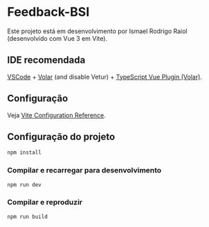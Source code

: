 # Feedback-BSI

Este projeto está em desenvolvimento por Ismael Rodrigo Raiol (desenvolvido com Vue 3 em Vite).

## IDE recomendada

[VSCode](https://code.visualstudio.com/) + [Volar](https://marketplace.visualstudio.com/items?itemName=Vue.volar) (and disable Vetur) + [TypeScript Vue Plugin (Volar)](https://marketplace.visualstudio.com/items?itemName=Vue.vscode-typescript-vue-plugin).

## Configuração

Veja [Vite Configuration Reference](https://vitejs.dev/config/).

## Configuração do projeto

```sh
npm install
```

### Compilar e recarregar para desenvolvimento

```sh
npm run dev
```

### Compilar e reproduzir

```sh
npm run build
```
